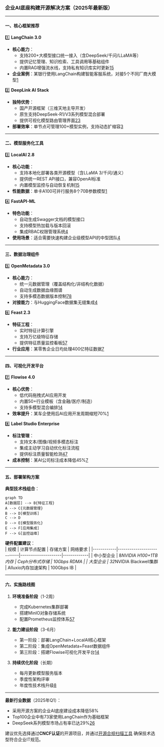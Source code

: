 ### 企业AI底座构建开源解决方案（2025年最新版）

----------

#### **一、核心框架推荐**

1️⃣  **LangChain 3.0**

-   **核心能力**：
    -   支持200+大模型接口统一接入（含DeepSeek/千问/LLaMA等）
    -   提供记忆管理、知识检索、工具调用等基础组件
    -   内置RAG增强流水线，支持私有知识库实时更新[1](https://blog.csdn.net/weixin_54184443/article/details/132654753)[5](https://blog.csdn.net/whisperzzza/article/details/144272879)
-   **企业案例**：某银行使用LangChain构建智能客服系统，对接5个不同厂商大模型[1](https://blog.csdn.net/weixin_54184443/article/details/132654753)

2️⃣  **DeepLink AI Stack**

-   **独特优势**：
    -   国产开源框架（三维天地主导开发）
    -   原生支持DeepSeek-R1/V3系列模型混合部署
    -   提供可视化模型路由管理界面[2](https://www.163.com/dy/article/JO56JPSI0519QIKK.html)[3](http://yuanchuang.10jqka.com.cn/20250211/c665954346.shtml)
-   **部署效率**：单节点可管理100+模型实例，支持动态扩缩容[3](http://yuanchuang.10jqka.com.cn/20250211/c665954346.shtml)

----------

#### **二、模型服务化工具**

3️⃣  **LocalAI 2.8**

-   **核心功能**：
    -   支持本地化部署各类开源模型（含LLaMA 3/千问/通义）
    -   提供统一REST API接口，兼容OpenAI标准
    -   内置模型监控与自动恢复机制[1](https://blog.csdn.net/weixin_54184443/article/details/132654753)[5](https://blog.csdn.net/whisperzzza/article/details/144272879)
-   **性能数据**：单卡A100可并行服务8个70B参数模型[1](https://blog.csdn.net/weixin_54184443/article/details/132654753)

4️⃣  **FastAPI-ML**

-   **特色功能**：
    -   自动生成Swagger文档的模型接口
    -   支持模型热加载与版本回滚
    -   集成RBAC权限管理系统[4](https://blog.csdn.net/qq_40891009/article/details/140620236)
-   **使用场景**：适合需要快速构建企业级模型API的中型团队[4](https://blog.csdn.net/qq_40891009/article/details/140620236)

----------

#### **三、数据治理组件**

5️⃣  **OpenMetadata 3.0**

-   **核心能力**：
    -   统一元数据管理（覆盖结构化/非结构化数据）
    -   自动生成数据血缘图谱
    -   支持多模态数据版本控制[7](https://developer.baidu.com/article/details/2687406)[8](https://m.jrj.com.cn/rss/yidianzixun/2024/12/27/46875504.shtml)
-   **对接能力**：与HuggingFace数据集无缝集成[4](https://blog.csdn.net/qq_40891009/article/details/140620236)

6️⃣  **Feast 2.3**

-   **特征工程**：
    -   实时特征计算引擎
    -   支持万亿级特征存储
    -   提供特征质量监控看板[5](https://blog.csdn.net/whisperzzza/article/details/144272879)[7](https://developer.baidu.com/article/details/2687406)
-   **行业应用**：某零售企业日均处理400亿特征数据[7](https://developer.baidu.com/article/details/2687406)

----------

#### **四、可视化开发平台**

7️⃣  **Flowise 4.0**

-   **核心优势**：
    -   低代码拖拽式AI应用开发
    -   内置50+行业模板（含金融/医疗/制造）
    -   支持多模型混合编排[1](https://blog.csdn.net/weixin_54184443/article/details/132654753)[4](https://blog.csdn.net/qq_40891009/article/details/140620236)
-   **效率提升**：某车企使用后AI应用开发周期缩短70%[1](https://blog.csdn.net/weixin_54184443/article/details/132654753)

8️⃣  **Label Studio Enterprise**

-   **标注管理**：
    -   支持文本/图像/视频多模态标注
    -   集成主动学习自动优化标注流程
    -   提供标注质量智能检测[4](https://blog.csdn.net/qq_40891009/article/details/140620236)[7](https://developer.baidu.com/article/details/2687406)
-   **成本控制**：某AI公司标注成本降低45%[7](https://developer.baidu.com/article/details/2687406)

----------

#### **五、部署架构方案**

**典型技术栈组合**：  
```mermaid
graph TD
A[数据层] --> B{特征工程} 
A --> C{元数据管理} 
B --> D[模型训练] 
C --> D 
D --> E{模型服务化} 
E --> F[应用集成] 
F --> G[监控运维]
```

 
**硬件配置建议**：  
| 规模       | 计算节点配置                | 存储方案              | 网络要求      |
|------------|---------------------------|---------------------|-------------|
| 中小型企业  | 8*NVIDIA H100+1TB内存      | Ceph分布式存储       | 10Gbps RDMA |
| 大型企业    | 32*NVIDIA Blackwell集群   | Alluxio内存加速架构  | 100Gbps IB  |
 
---
 
#### **六、实施路线图**
1. **环境准备阶段**（1-2周）  
   - 完成Kubernetes集群部署  
   - 搭建MinIO对象存储系统  
   - 配置Prometheus监控体系[5]()[7]()
 
2. **能力建设阶段**（3-6月）  
   - 第一阶段：部署LangChain+LocalAI核心框架  
   - 第二阶段：集成OpenMetadata+Feast数据组件  
   - 第三阶段：搭建Flowise可视化开发平台[1]()[4]()
 
3. **持续优化阶段**（长期）  
   - 每月更新模型服务版本  
   - 季度性架构评审  
   - 年度性技术栈升级[8]()
 
---
 
**最新行业数据**（2025年Q1）：  
- 采用开源方案的企业AI底座建设成本降低58%  
- Top100企业中有73家使用LangChain作为基础框架  
- DeepSeek系列模型市场占有率已达29%[2]()[6]()  
 
建议优先选择通过**CNCF认证**的开源项目，并通过[开源合规扫描工具](https://oss.scan.org) 确保技术选型符合企业IT规范。

<!--stackedit_data:
eyJoaXN0b3J5IjpbMTY4NjMxNzA3Niw4MDQ5NTI1MDEsMjA3OD
Y2MzM5Ml19
-->